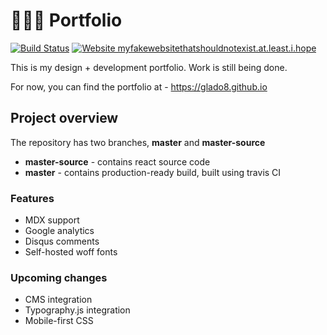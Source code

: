 # 👨🏾‍💻 Portfolio
[![Build Status](https://travis-ci.com/GLaDO8/GLaDO8.github.io.svg?token=kwy6JTqypCHNWBv5ksjB&branch=master-source)](https://travis-ci.com/GLaDO8/GLaDO8.github.io)
[![Website myfakewebsitethatshouldnotexist.at.least.i.hope](https://img.shields.io/website-up-down-green-red/http/myfakewebsitethatshouldnotexist.at.least.i.hope.svg)](http://myfakewebsitethatshouldnotexist.at.least.i.hope/)

This is my design + development portfolio. Work is still being done.

For now, you can find the portfolio at - https://glado8.github.io

## Project overview
The repository has two branches, **master** and **master-source**
* **master-source** - contains react source code
* **master** - contains production-ready build, built using travis CI

### Features
* MDX support
* Google analytics
* Disqus comments
* Self-hosted woff fonts

### Upcoming changes
* CMS integration
* Typography.js integration
* Mobile-first CSS
